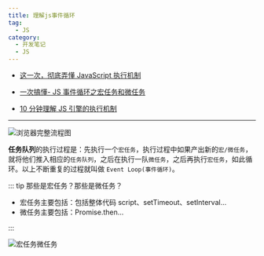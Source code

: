 ```yaml
---
title: 理解js事件循环
tag:
  - JS
category:
  - 开发笔记
  - JS
---
```


- [这一次，彻底弄懂 JavaScript 执行机制](https://juejin.cn/post/6844903512845860872)

- [一次搞懂- JS 事件循环之宏任务和微任务](https://segmentfault.com/a/1190000039971920)

- [10 分钟理解 JS 引擎的执行机制](https://segmentfault.com/a/1190000012806637#1)

---

![浏览器完整流程图](https://zfh-nanjing-bucket.oss-cn-nanjing.aliyuncs.com/blog-images/%E6%B5%8F%E8%A7%88%E5%99%A8%E5%AE%8C%E6%95%B4%E6%B5%81%E7%A8%8B%E5%9B%BE.png)

**任务队列**的执行过程是：先执行一个`宏任务`，执行过程中如果产出新的`宏/微任务`，就将他们推入相应的`任务队列`，之后在执行一队`微任务`，之后再执行`宏任务`，如此循环。以上不断重复的过程就叫做 `Event Loop(事件循环)`。

::: tip 那些是宏任务？那些是微任务？

- 宏任务主要包括：包括整体代码 script、setTimeout、setInterval...
- 微任务主要包括：Promise.then...

:::

![宏任务微任务](https://zfh-nanjing-bucket.oss-cn-nanjing.aliyuncs.com/blog-images/%E5%AE%8F%E4%BB%BB%E5%8A%A1%E5%BE%AE%E4%BB%BB%E5%8A%A1.png)

